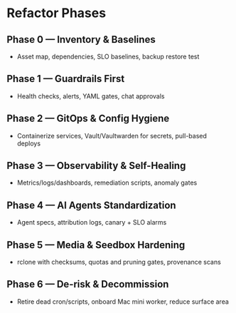 # Refactor Phases

## Phase 0 — Inventory & Baselines
- Asset map, dependencies, SLO baselines, backup restore test

## Phase 1 — Guardrails First
- Health checks, alerts, YAML gates, chat approvals

## Phase 2 — GitOps & Config Hygiene
- Containerize services, Vault/Vaultwarden for secrets, pull-based deploys

## Phase 3 — Observability & Self-Healing
- Metrics/logs/dashboards, remediation scripts, anomaly gates

## Phase 4 — AI Agents Standardization
- Agent specs, attribution logs, canary + SLO alarms

## Phase 5 — Media & Seedbox Hardening
- rclone with checksums, quotas and pruning gates, provenance scans

## Phase 6 — De-risk & Decommission
- Retire dead cron/scripts, onboard Mac mini worker, reduce surface area
